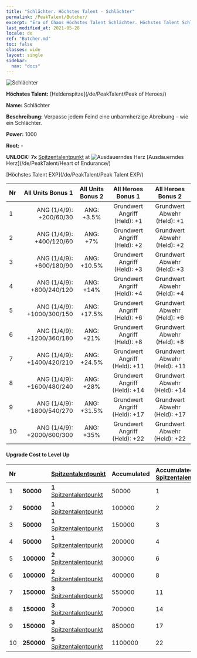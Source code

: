 ```yaml
---
title: "Schlächter. Höchstes Talent - Schlächter"
permalink: /PeakTalent/Butcher/
excerpt: "Era of Chaos Höchstes Talent Schlächter. Höchstes Talent Schlächter. Schlächter"
last_modified_at: 2021-05-28
locale: de
ref: "Butcher.md"
toc: false
classes: wide
layout: single
sidebar:
  nav: "docs"
---
```


  ![Schlächter](/images/pt/talent_1006.png)

  **Höchstes Talent:** [Heldenspitze](/de/PeakTalent/Peak of Heroes/)

  **Name:** Schlächter

  **Beschreibung:** Verpasse jedem Feind eine unbarmherzige Abreibung – wie ein Schlächter.

  **Power:** 1000

  **Root:** -

  **UNLOCK: 7x** [Spitzentalentpunkt](/ItemsDE/con_934/) at ![Ausdauerndes Herz](/images/pt/talent_1002.png) [Ausdauerndes Herz](/de/PeakTalent/Heart of Endurance/)

  [Höchstes Talent EXP](/de/PeakTalent/Peak Talent EXP/)

  | Nr | All Units Bonus 1 | All Units Bonus 2 | All Heroes Bonus 1 | All Heroes Bonus 2 |
  |:---|--------------:|:-------------:|:-------------:|:-------------:|
  | 1 | ANG (1/4/9): +200/60/30 | ANG: +3.5% | Grundwert Angriff (Held): +1 | Grundwert Abwehr (Held): +1 |
  | 2 | ANG (1/4/9): +400/120/60 | ANG: +7% | Grundwert Angriff (Held): +2 | Grundwert Abwehr (Held): +2 |
  | 3 | ANG (1/4/9): +600/180/90 | ANG: +10.5% | Grundwert Angriff (Held): +3 | Grundwert Abwehr (Held): +3 |
  | 4 | ANG (1/4/9): +800/240/120 | ANG: +14% | Grundwert Angriff (Held): +4 | Grundwert Abwehr (Held): +4 |
  | 5 | ANG (1/4/9): +1000/300/150 | ANG: +17.5% | Grundwert Angriff (Held): +6 | Grundwert Abwehr (Held): +6 |
  | 6 | ANG (1/4/9): +1200/360/180 | ANG: +21% | Grundwert Angriff (Held): +8 | Grundwert Abwehr (Held): +8 |
  | 7 | ANG (1/4/9): +1400/420/210 | ANG: +24.5% | Grundwert Angriff (Held): +11 | Grundwert Abwehr (Held): +11 |
  | 8 | ANG (1/4/9): +1600/480/240 | ANG: +28% | Grundwert Angriff (Held): +14 | Grundwert Abwehr (Held): +14 |
  | 9 | ANG (1/4/9): +1800/540/270 | ANG: +31.5% | Grundwert Angriff (Held): +17 | Grundwert Abwehr (Held): +17 |
  | 10 | ANG (1/4/9): +2000/600/300 | ANG: +35% | Grundwert Angriff (Held): +22 | Grundwert Abwehr (Held): +22 |


#### Upgrade Cost to Level Up

  | Nr | <i class="fas fa-coins"/> | [Spitzentalentpunkt](/ItemsDE/con_934/) | Accumulated <i class="fas fa-coins"/> | Accumulated [Spitzentalentpunkt](/ItemsDE/con_934/) |
  |:---|:--------------|:-------------|:-------------|:-------------|
  | 1 | **50000** | **1** [Spitzentalentpunkt](/ItemsDE/con_934/) | 50000 | 1 |
  | 2 | **50000** | **1** [Spitzentalentpunkt](/ItemsDE/con_934/) | 100000 | 2 |
  | 3 | **50000** | **1** [Spitzentalentpunkt](/ItemsDE/con_934/) | 150000 | 3 |
  | 4 | **50000** | **1** [Spitzentalentpunkt](/ItemsDE/con_934/) | 200000 | 4 |
  | 5 | **100000** | **2** [Spitzentalentpunkt](/ItemsDE/con_934/) | 300000 | 6 |
  | 6 | **100000** | **2** [Spitzentalentpunkt](/ItemsDE/con_934/) | 400000 | 8 |
  | 7 | **150000** | **3** [Spitzentalentpunkt](/ItemsDE/con_934/) | 550000 | 11 |
  | 8 | **150000** | **3** [Spitzentalentpunkt](/ItemsDE/con_934/) | 700000 | 14 |
  | 9 | **150000** | **3** [Spitzentalentpunkt](/ItemsDE/con_934/) | 850000 | 17 |
  | 10 | **250000** | **5** [Spitzentalentpunkt](/ItemsDE/con_934/) | 1100000 | 22 |
